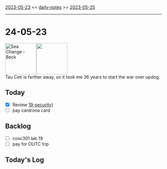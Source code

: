 [2023-05-23](daily_notes/2023-05-23) << [daily-notes](notes/daily-notes.md) >> [2023-05-25](daily_notes/2023-05-25)

---
# 24-05-23
<a href='spotify:album:69Wr9DvWfIJRTi5NUGeVTn'><img src='https://i.scdn.co/image/77e6af2be61404e22e375e9ce0d8f1ff20280eeb' alt='Sea Change - Beck' height=100></a><img src='https://imgs.xkcd.com/comics/exoplanet_high_5.png' height=100>
<br>Tau Ceti is farther away, so it took me 36 years to start the war over updog.

## Today
- [x] Review [19-security)](notes/19-security.md)
- [ ] pay cardrona card

## Backlog
- [ ] cosc301 lab 19
- [ ] pay for OUTC trip

## Today's Log
